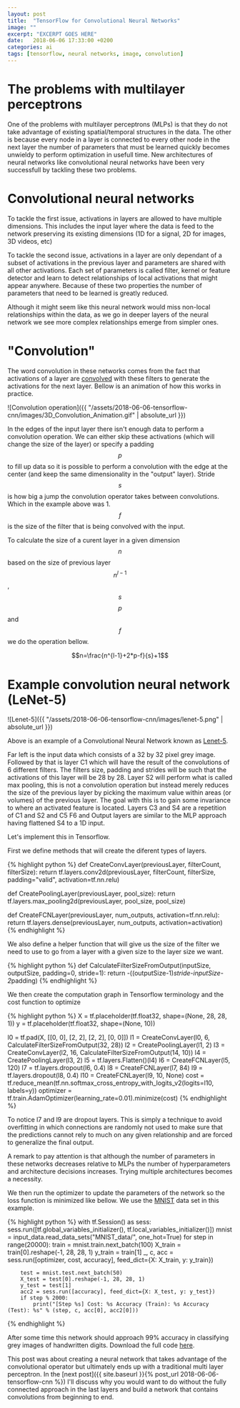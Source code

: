 ```yaml
---
layout: post
title:  "TensorFlow for Convolutional Neural Networks"
image: ""
excerpt: "EXCERPT GOES HERE"
date:   2018-06-06 17:33:00 +0200
categories: ai
tags: [tensorflow, neural networks, image, convolution]
---
```


# The problems with multilayer perceptrons

One of the problems with multilayer perceptrons (MLPs) is that they do not take advantage of existing spatial/temporal structures in the data. The other is because every node in a layer is connected to every other node in the next layer the number of parameters that must be learned quickly becomes unwieldy to perform optimization in usefull time.
New architectures of neural networks like convolutional neural networks have been very successfull by tackling these two problems.

# Convolutional neural networks

To tackle the first issue, activations in layers are allowed to have multiple dimensions. This includes the input layer where the data is feed to the network preserving its existing dimensions (1D for a signal, 2D for images, 3D videos, etc)

To tackle the second issue, activations in a layer are only dependant of a subset of activations in the previous layer and parameters are shared with all other activations. Each set of parameters is called filter, kernel or feature detector and learn to detect relationships of local activations that might appear anywhere. Because of these two properties the number of parameters that need to be learned is greatly reduced.

Although it might seem like this neural network would miss non-local relationships within the data, as we go in deeper layers of the neural network we see more complex relationships emerge from simpler ones.

# "Convolution"

The word convolution in these networks comes from the fact that activations of a layer are [convolved][convolution-url] with these filters to generate the activations for the next layer. Bellow is an animation of how this works in practice.

![Convolution operation]({{ "/assets/2018-06-06-tensorflow-cnn/images/3D_Convolution_Animation.gif" | absolute_url }})

In the edges of the input layer there isn't enough data to perform a convolution operation. We can either skip these activations (which will change the size of the layer) or specify a padding $$p$$ to fill up data so it is possible to perform a convolution with the edge at the center (and keep the same dimensionality in the "output" layer).
Stride $$s$$ is how big a jump the convolution operator takes between convolutions. Which in the example above was 1.
$$f$$ is the size of the filter that is being convolved with the input.

To calculate the size of a curent layer in a given dimension $$n$$ based on the size of previous layer $$n^{l-1}$$, $$s$$ $$p$$ and $$f$$ we do the operation bellow.

$$n=\frac{n^{l-1}+2*p-f}{s}+1$$

# Example convolution neural network (LeNet-5)

![Lenet-5]({{ "/assets/2018-06-06-tensorflow-cnn/images/lenet-5.png" | absolute_url }})

Above is an example of a Convolutional Neural Network known as [Lenet-5][lenet-url].

Far left is the input data which consists of a 32 by 32 pixel grey image. Followed by that is layer C1 which will have the result of the convolutions of 6 different filters. The filters size, padding and strides will be such that the activations of this layer will be 28 by 28.
Layer S2 will perform what is called max pooling, this is not a convolution operation but instead merely reduces the size of the previous layer by picking the maximum value within areas (or volumes) of the previous layer. The goal with this is to gain some invariance to where an activated feature is located.
Layers C3 and S4 are a repetition of C1 and S2 and C5 F6 and Output layers are similar to the MLP approach having flattened S4 to a 1D input.

Let's implement this in Tensorflow.

First we define methods that will create the diferent types of layers.

{% highlight python %}
def CreateConvLayer(previousLayer, filterCount, filterSize):
    return tf.layers.conv2d(previousLayer, filterCount, filterSize, padding="valid", activation=tf.nn.relu)

def CreatePoolingLayer(previousLayer, pool_size):
    return tf.layers.max_pooling2d(previousLayer, pool_size, pool_size)

def CreateFCNLayer(previousLayer, num_outputs, activation=tf.nn.relu):
    return tf.layers.dense(previousLayer, num_outputs, activation=activation)
{% endhighlight %}


We also define a helper function that will give us the size of the filter we need to use to go from a layer with a given size to the layer size we want.

{% highlight python %}
def CalculateFilterSizeFromOutput(inputSize, outputSize, padding=0, stride=1):
    return -((outputSize-1)*stride-inputSize-2*padding)
{% endhighlight %}

We then create the computation graph in Tensorflow terminology and the cost function to optimize

{% highlight python %}
X = tf.placeholder(tf.float32, shape=(None, 28, 28, 1))
y = tf.placeholder(tf.float32, shape=(None, 10))

l0 = tf.pad(X, [[0, 0], [2, 2], [2, 2], [0, 0]])
l1 = CreateConvLayer(l0, 6, CalculateFilterSizeFromOutput(32, 28))
l2 = CreatePoolingLayer(l1, 2)
l3 = CreateConvLayer(l2, 16, CalculateFilterSizeFromOutput(14, 10))
l4 = CreatePoolingLayer(l3, 2)
l5 = tf.layers.Flatten()(l4)
l6 = CreateFCNLayer(l5, 120)
l7 = tf.layers.dropout(l6, 0.4)
l8 = CreateFCNLayer(l7, 84)
l9 = tf.layers.dropout(l8, 0.4)
l10 = CreateFCNLayer(l9, 10, None)
cost = tf.reduce_mean(tf.nn.softmax_cross_entropy_with_logits_v2(logits=l10, labels=y))
optimizer = tf.train.AdamOptimizer(learning_rate=0.01).minimize(cost) 
{% endhighlight %}

To notice l7 and l9 are dropout layers. This is simply a technique to avoid overfitting in which connections are randomly not used to make sure that the predictions cannot rely to much on any given relationship and are forced to generalize the final output.

A remark to pay attention is that although the number of parameters in these networks decreases relative to MLPs the number of hyperparameters and architecture decisions increases. Trying multiple architectures becomes a necessity.

We then run the optimizer to update the parameters of the network so the loss function is minimized like bellow. We use the [MNIST][mnist-url] data set in this example.

{% highlight python %}
with tf.Session() as sess:
    sess.run([tf.global_variables_initializer(), tf.local_variables_initializer()])
    mnist = input_data.read_data_sets("MNIST_data/", one_hot=True)
    for step in range(20000):
        train = mnist.train.next_batch(100)
        X_train = train[0].reshape(-1, 28, 28, 1)
        y_train = train[1]
        _, c, acc = sess.run([optimizer, cost, accuracy], feed_dict={X: X_train, y: y_train})

        test = mnist.test.next_batch(50)
        X_test = test[0].reshape(-1, 28, 28, 1)
        y_test = test[1]
        acc2 = sess.run([accuracy], feed_dict={X: X_test, y: y_test})
        if step % 2000:
            print("[Step %s] Cost: %s Accuracy (Train): %s Accuracy (Test): %s" % (step, c, acc[0], acc2[0]))
{% endhighlight %}

After some time this network should approach 99% accuracy in classifying grey images of handwritten digits. Download the full code [here][cnncode-url].

This post was about creating a neural network that takes advantage of the convolutional operator but ultimately ends up with a traditional multi layer perceptron. In the [next post]({{ site.baseurl }}{% post_url 2018-06-06-tensorflow-cnn %}) I'll discuss why you would want to do without the fully connected approach in the last layers and build a network that contains convolutions from beginning to end.

[convolution-url]: https://en.wikipedia.org/wiki/Convolution
[lenet-url]: http://yann.lecun.com/exdb/lenet/
[mnist-url]: http://yann.lecun.com/exdb/mnist/
[cnncode-url]: https://github.com/diogojc/diogojc.github.io/blob/master/assets/2018-06-06-tensorflow-cnn/code/mnistcnn.py